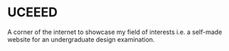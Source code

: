 # UCEEED
A corner of the internet to showcase my field of interests i.e. a self-made website for an undergraduate design examination.

